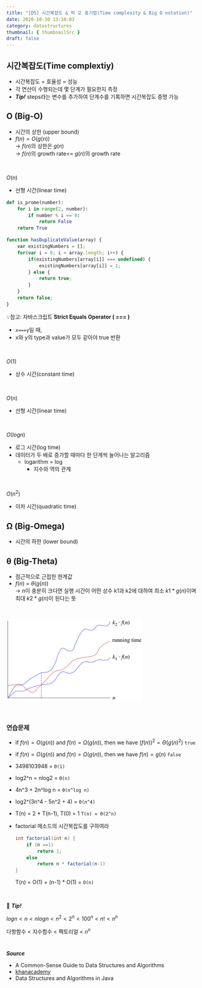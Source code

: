 ```yaml
---
title: "[DS] 시간복잡도 & 빅 오 표기법(Time complexity & Big O notation)"
date: 2020-10-30 13:10:03
category: datastructures
thumbnail: { thumbnailSrc }
draft: false
---
```

## 시간복잡도(Time complextiy)

- 시간복잡도 = 효율성 = 성능
- 각 연산이 수행되는데 몇 단계가 필요한지 측정
- ***Tip!*** steps라는 변수를 추가하여 단계수를 기록하면 시간복잡도 증명 가능


## O (Big-O)
- 시간의 상한 (upper bound)
- $f(n) = O(g(n))$   
	&rarr; $f(n)$의 상한은 $g(n)$   
	&rarr; $f(n)$의 growth rate<= $g(n)$의 growth rate


<br/>

$O(n)$

- 선형 시간(linear time)

```python
def is_prome(number):
	for i in range(2, number):
		if number % i == 0:
			return False
	return True
```

```jsx
function hasDuplicateValue(array) {
    var existingNumbers = [];
    for(var i = 0; i < array.length; i++) {
        if(existingNumbers[array[i]] === undefined) {
            existingNumbers[array[i]] = 1;
        } else {
            return true;
        }
    }
    return false;
}
```


💡참고: 자바스크립트 **Strict Equals Operator ( === )**

- `x===y`일 때,
- x와 y의 type과 value가 모두 같아야 true 반환

<br/>

$O(1)$

- 상수 시간(constant time)


<br/>


$O(n)$
- 선형 시간(linear time)


<br/>

$O(log n)$

- 로그 시간(log time)
- 데이터가 두 배로 증가할 때마다 한 단계씩 늘어나는 알고리즘
    - logarithm = log
        - 지수와 역의 관계


<br/>

$O(n^2)$

- 이차 시간(quadratic time)

## Ω (Big-Omega)
- 시간의 하한 (lower bound)

## θ (Big-Theta)
- 점근적으로 근접한 한계값 
- $f(n)$ = $θ(g(n))$   
&rarr; $n$이 충분히 크다면 실행 시간이 어떤 상수 k1과 k2에 대하여 최소 $k1*g(n)$이며 최대 $k2*g(n)$이 된다는 뜻 

<br/>


![Big-Theta](./images/bigtheta.png)

<br/>

### 연습문제

- if $f(n) = O(g(n))$ and $f(n) = Ω(g(n))$, then we have $(f(n))^2 = Θ(g(n)^2)$ `true`
- if $f(n) = O(g(n))$ and $f(n) = Ω(g(n))$, then we have $f(n) = g(n)$ `false`
- 3498103948 = `Θ(1)`
- log2^n = nlog2 = `Θ(n)`
- 4n^3 + 2n^log n = `Θ(n^log n)`
- log2^(3n^4 - 5n^2 + 4) = `Θ(n^4)`
- T(n) = 2 * T(n-1), T(0) = 1 `T(n) = Θ(2^n)`
- factorial 메소드의 시간복잡도를 구하여라

	```java
	int factorial(int n) {
		if (n ==1)
			return 1;
		else
			return n * factorial(n-1)
	}
	```

	T(n) = O(1) + (n-1) * O(1) = `O(n)`


<br/>

🍯 ***Tip!***

$log n < n < n log n < n^2 < 2^n < 100^n < n! < n^n$

다항함수 < 지수함수 < 팩토리얼 < $n^n$

#

***Source***
- A Common-Sense Guide to Data Structures and Algorithms
- [khanacademy](https://ko.khanacademy.org/computing/computer-science/algorithms/asymptotic-notation/a/big-big-theta-notation)
- Data Structures and Algorithms in Java